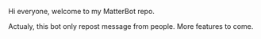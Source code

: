 Hi everyone, welcome to my MatterBot repo.

Actualy, this bot only repost message from people. More features to come.